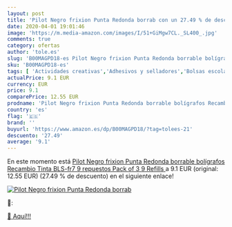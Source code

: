 ```yaml
---
layout: post
title: 'Pilot Negro frixion Punta Redonda borrab con un 27.49 % de descuento'
date: 2020-04-01 19:01:46
image: 'https://m.media-amazon.com/images/I/51+GiMgw7CL._SL400_.jpg'
comments: true
category: ofertas
author: 'tole.es'
slug: 'B00MAGPD18-es Pilot Negro frixion Punta Redonda borrable bolígrafos...'
sku: 'B00MAGPD18-es'
tags: [ 'Actividades creativas','Adhesivos y selladores','Bolsas escolares','Bricolaje y herramientas','Cuchillos de cocina','Equipaje','Ferretería','Hogar y cocina','Juegos de cuchillos de cocina','Juguetes','Juguetes y juegos','Lápices de colores para niños','Material de escritura y dibujo para niños','Mochilas, estuches y sets escolares','Pegamentos instantáneos','Utensilios de cocina','bolígrafos', ]
actualPrice: 9.1 EUR
currency: EUR
price: 9.1
comparePrice: 12.55 EUR
prodname: 'Pilot Negro frixion Punta Redonda borrable bolígrafos Recambio Tinta BLS-fr7  9 repuestos   Pack of 3  9 Refills '
country: 'es'
flag: '🇪🇸'
brand: ''
buyurl: 'https://www.amazon.es/dp/B00MAGPD18/?tag=tolees-21'
descuento: '27.49'
average: '9.1'
---
```


En este momento está [Pilot Negro frixion Punta Redonda borrable bolígrafos Recambio Tinta BLS-fr7  9 repuestos   Pack of 3  9 Refills ](https://www.amazon.es/dp/B00MAGPD18/?tag=tolees-21) a 9.1 EUR (original: 12.55 EUR) (27.49 %  de descuento) en el siguiente enlace!

[![Pilot Negro frixion Punta Redonda borrab](https://m.media-amazon.com/images/I/51+GiMgw7CL._SL400_.jpg)](https://www.amazon.es/dp/B00MAGPD18/?tag=tolees-21)

🔎:


[🛒 Aquí!!!](https://www.amazon.es/dp/B00MAGPD18/?tag=tolees-21)
